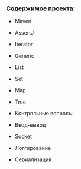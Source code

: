<H3>Содержимое проекта:</H3>

 - Maven

 - AssertJ

 - Iterator

 - Generic

 - List

 - Set

 - Map

 - Tree

 - Контрольные вопросы

 - Ввод-вывод

 - Socket

 - Логгирование

 - Сериализация

